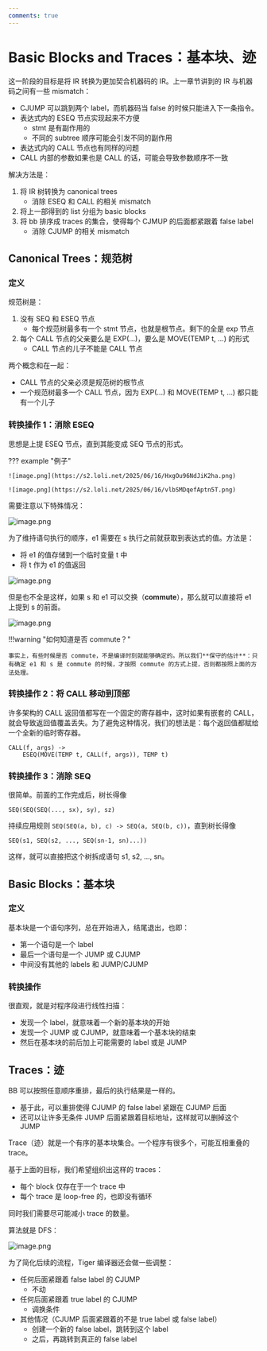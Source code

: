```yaml
---
comments: true
---
```


# Basic Blocks and Traces：基本块、迹

这一阶段的目标是将 IR 转换为更加契合机器码的 IR。上一章节讲到的 IR 与机器码之间有一些 mismatch：

- CJUMP 可以跳到两个 label，而机器码当 false 的时候只能进入下一条指令。
- 表达式内的 ESEQ 节点实现起来不方便
    - stmt 是有副作用的
    - 不同的 subtree 顺序可能会引发不同的副作用
- 表达式内的 CALL 节点也有同样的问题
- CALL 内部的参数如果也是 CALL 的话，可能会导致参数顺序不一致

解决方法是：

1. 将 IR 树转换为 canonical trees
    - 消除 ESEQ 和 CALL 的相关 mismatch
2. 将上一部得到的 list 分组为 basic blocks
3. 将 bb 排序成 traces 的集合，使得每个 CJMUP 的后面都紧跟着 false label
    - 消除 CJUMP 的相关 mismatch

## Canonical Trees：规范树

### 定义

规范树是：

1. 没有 SEQ 和 ESEQ 节点
    - 每个规范树最多有一个 stmt 节点，也就是根节点。剩下的全是 exp 节点
2. 每个 CALL 节点的父亲要么是 EXP(...)，要么是 MOVE(TEMP t, ...) 的形式
    - CALL 节点的儿子不能是 CALL 节点

两个概念和在一起：

- CALL 节点的父亲必须是规范树的根节点
- 一个规范树最多一个 CALL 节点，因为 EXP(...) 和 MOVE(TEMP t, ...) 都只能有一个儿子

### 转换操作 1：消除 ESEQ

思想是上提 ESEQ 节点，直到其能变成 SEQ 节点的形式。

??? example "例子"

    ![image.png](https://s2.loli.net/2025/06/16/HxgOu96NdJiK2ha.png)

    ![image.png](https://s2.loli.net/2025/06/16/vlbSMDqefAptn5T.png)

需要注意以下特殊情况：

![image.png](https://s2.loli.net/2025/06/16/YRfdLjtFBkTPN1A.png)

为了维持语句执行的顺序，e1 需要在 s 执行之前就获取到表达式的值。方法是：

- 将 e1 的值存储到一个临时变量 t 中
- 将 t 作为 e1 的值返回

![image.png](https://s2.loli.net/2025/06/16/vWPJUG5xsEL8KQp.png)

但是也不全是这样，如果 s 和 e1 可以交换（**commute**），那么就可以直接将 e1 上提到 s 的前面。

![image.png](https://s2.loli.net/2025/06/16/FVo3ONtz9lBp2JY.png)

!!!warning "如何知道是否 commute？"

    事实上，有些时候是否 commute，不是编译时刻就能够确定的。所以我们**保守的估计**：只有确定 e1 和 s 是 commute 的时候，才按照 commute 的方式上提，否则都按照上面的方法处理。

### 转换操作 2：将 CALL 移动到顶部

许多架构的 CALL 返回值都写在一个固定的寄存器中，这时如果有嵌套的 CALL，就会导致返回值覆盖丢失。为了避免这种情况，我们的想法是：每个返回值都赋给一个全新的临时寄存器。

```plaintext
CALL(f, args) ->
    ESEQ(MOVE(TEMP t, CALL(f, args)), TEMP t)
```

### 转换操作 3：消除 SEQ

很简单。前面的工作完成后，树长得像

```plaintext
SEQ(SEQ(SEQ(..., sx), sy), sz)
```

持续应用规则 `SEQ(SEQ(a, b), c) -> SEQ(a, SEQ(b, c))`，直到树长得像

```plaintext
SEQ(s1, SEQ(s2, ..., SEQ(sn-1, sn)...))
```

这样，就可以直接把这个树拆成语句 s1, s2, ..., sn。

## Basic Blocks：基本块

### 定义

基本块是一个语句序列，总在开始进入，结尾退出，也即：

- 第一个语句是一个 label
- 最后一个语句是一个 JUMP 或 CJUMP
- 中间没有其他的 labels 和 JUMP/CJUMP
  
### 转换操作

很直观，就是对程序段进行线性扫描：

- 发现一个 label，就意味着一个新的基本块的开始
- 发现一个 JUMP 或 CJUMP，就意味着一个基本块的结束
- 然后在基本块的前后加上可能需要的 label 或是 JUMP

## Traces：迹

BB 可以按照任意顺序重排，最后的执行结果是一样的。

- 基于此，可以重排使得 CJUMP 的 false label 紧跟在 CJUMP 后面
- 还可以让许多无条件 JUMP 后面紧跟着目标地址，这样就可以删掉这个 JUMP

Trace（迹）就是一个有序的基本块集合。一个程序有很多个，可能互相重叠的 trace。

基于上面的目标，我们希望组织出这样的 traces：

- 每个 block 仅存在于一个 trace 中
- 每个 trace 是 loop-free 的，也即没有循环

同时我们需要尽可能减小 trace 的数量。

算法就是 DFS：

![image.png](https://s2.loli.net/2025/06/16/6lm5eLd1WCn32Vy.png)

为了简化后续的流程，Tiger 编译器还会做一些调整：

- 任何后面紧跟着 false label 的 CJUMP
    - 不动
- 任何后面紧跟着 true label 的 CJUMP
    - 调换条件
- 其他情况（CJUMP 后面紧跟着的不是 true label 或 false label）
    - 创建一个新的 false label，跳转到这个 label
    - 之后，再跳转到真正的 false label